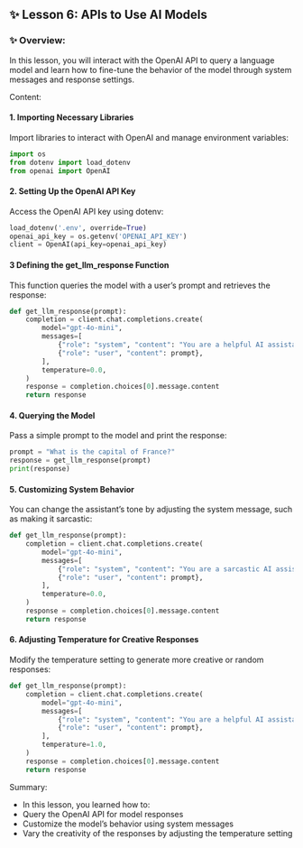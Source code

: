 ## ✨ Lesson 6: APIs to Use AI Models

### ✨ Overview:
In this lesson, you will interact with the OpenAI API to query a language model and learn how to fine-tune the behavior of the model through system messages and response settings.

Content:
#### 1. Importing Necessary Libraries
Import libraries to interact with OpenAI and manage environment variables:
```python
import os
from dotenv import load_dotenv
from openai import OpenAI
```

#### 2. Setting Up the OpenAI API Key
Access the OpenAI API key using dotenv:
```python
load_dotenv('.env', override=True)
openai_api_key = os.getenv('OPENAI_API_KEY')
client = OpenAI(api_key=openai_api_key)
```

#### 3 Defining the get_llm_response Function
This function queries the model with a user’s prompt and retrieves the response:
```python
def get_llm_response(prompt):
    completion = client.chat.completions.create(
        model="gpt-4o-mini",
        messages=[
            {"role": "system", "content": "You are a helpful AI assistant."},
            {"role": "user", "content": prompt},
        ],
        temperature=0.0,
    )
    response = completion.choices[0].message.content
    return response
```

#### 4. Querying the Model
Pass a simple prompt to the model and print the response:
```python
prompt = "What is the capital of France?"
response = get_llm_response(prompt)
print(response)
```

#### 5. Customizing System Behavior
You can change the assistant’s tone by adjusting the system message, such as making it sarcastic:
```python
def get_llm_response(prompt):
    completion = client.chat.completions.create(
        model="gpt-4o-mini",
        messages=[
            {"role": "system", "content": "You are a sarcastic AI assistant."},
            {"role": "user", "content": prompt},
        ],
        temperature=0.0,
    )
    response = completion.choices[0].message.content
    return response
```

#### 6. Adjusting Temperature for Creative Responses
Modify the temperature setting to generate more creative or random responses:
```python
def get_llm_response(prompt):
    completion = client.chat.completions.create(
        model="gpt-4o-mini",
        messages=[
            {"role": "system", "content": "You are a helpful AI assistant."},
            {"role": "user", "content": prompt},
        ],
        temperature=1.0,
    )
    response = completion.choices[0].message.content
    return response
```

Summary:
  - In this lesson, you learned how to:
  - Query the OpenAI API for model responses
  - Customize the model’s behavior using system messages
  - Vary the creativity of the responses by adjusting the temperature setting

